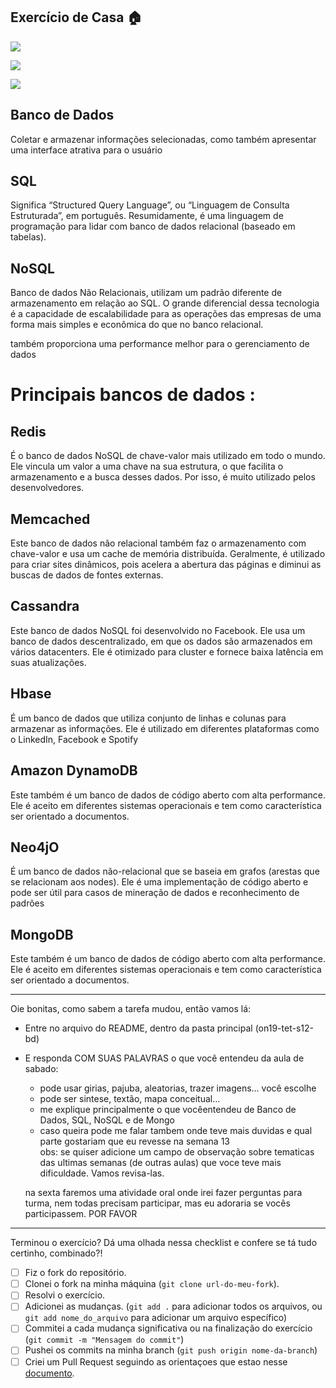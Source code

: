 ##    Exercício de Casa 🏠 



![](https://www.instagram.com/p/CgPg11FLLp9/)

![](https://www.chefbob.com.br/wp-content/webp-express/webp-images/doc-root/wp-content/uploads/2021/05/2021-05-12-como-deixar-os-gatos-mais-tranquilos.jpg.webp)

![](https://www.quanta.org.br/wp-content/uploads/2021/03/pexels-christina-morillo-1181354-1-1-edited-1536x1152.jpg)

## Banco de Dados

   Coletar e armazenar informações selecionadas, como também apresentar uma interface atrativa para o usuário


## SQL

 Significa “Structured Query Language”, ou “Linguagem de Consulta Estruturada”, em português. Resumidamente, é uma linguagem de programação para lidar com banco de dados relacional (baseado em tabelas).

## NoSQL

 Banco de dados Não Relacionais, utilizam um padrão diferente de armazenamento em relação ao SQL. O grande diferencial dessa tecnologia é a capacidade de escalabilidade para as operações das empresas de uma forma mais simples e econômica do que no banco relacional.

também proporciona uma performance melhor para o gerenciamento de dados 

# Principais bancos de dados :
## Redis
 É o banco de dados NoSQL de chave-valor mais utilizado em todo o mundo. Ele vincula um valor a uma chave na sua estrutura, o que facilita o armazenamento e a busca desses dados. Por isso, é muito utilizado pelos desenvolvedores.

## Memcached 
Este banco de dados não relacional também faz o armazenamento com chave-valor e usa um cache de memória distribuída. Geralmente, é utilizado para criar sites dinâmicos, pois acelera a abertura das páginas e diminui as buscas de dados de fontes externas.

## Cassandra
Este banco de dados NoSQL foi desenvolvido no Facebook. Ele usa um banco de dados descentralizado, em que os dados são armazenados em vários datacenters. Ele é otimizado para cluster e fornece baixa latência em suas atualizações.

## Hbase
  É um banco de dados que utiliza conjunto de linhas e colunas para armazenar as informações. Ele é utilizado em diferentes plataformas como o LinkedIn, Facebook e Spotify 
## Amazon DynamoDB
 Este também é um banco de dados de código aberto com alta performance. Ele é aceito em diferentes sistemas operacionais e tem como característica ser orientado a documentos.

## Neo4jO
 É um banco de dados não-relacional que se baseia em grafos (arestas que se relacionam aos nodes). Ele é uma implementação de código aberto e pode ser útil para casos de mineração de dados e reconhecimento de padrões

## MongoDB
 Este também é um banco de dados de código aberto com alta performance. Ele é aceito em diferentes sistemas operacionais e tem como característica ser orientado a documentos. 





---
Oie bonitas, como sabem a tarefa mudou, então vamos lá:
- Entre no arquivo do README, dentro da pasta principal (on19-tet-s12-bd) 
- E responda COM SUAS PALAVRAS o  que você entendeu da aula de sabado:
  * pode usar girias, pajuba, aleatorias, trazer imagens... você escolhe
  * pode ser sintese, textão, mapa conceitual... 
  * me explique principalmente o que vocêentendeu de Banco de Dados, SQL, NoSQL e de Mongo
  * caso queira pode me falar tambem onde teve mais duvidas e qual parte gostariam que eu revesse na semana 13  
  obs: se quiser adicione um campo de observação sobre tematicas das ultimas semanas (de outras aulas) que voce
  teve mais dificuldade. Vamos revisa-las.

  na sexta faremos uma atividade oral onde irei fazer perguntas para turma, nem todas precisam participar, mas 
  eu adoraria se vocês participassem. POR FAVOR 


---

Terminou o exercício? Dá uma olhada nessa checklist e confere se tá tudo certinho, combinado?!

- [ ] Fiz o fork do repositório.
- [ ] Clonei o fork na minha máquina (`git clone url-do-meu-fork`).
- [ ] Resolvi o exercício.
- [ ] Adicionei as mudanças. (`git add .` para adicionar todos os arquivos, ou `git add nome_do_arquivo` para adicionar um arquivo específico)
- [ ] Commitei a cada mudança significativa ou na finalização do exercício (`git commit -m "Mensagem do commit"`)
- [ ] Pushei os commits na minha branch (`git push origin nome-da-branch`)
- [ ] Criei um Pull Request seguindo as orientaçoes que estao nesse [documento](/exercicios/para-casa/instrucoes-pull-request.md).
